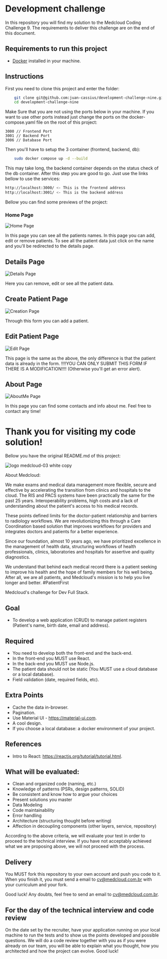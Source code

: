 # Development challenge

In this repository you will find my solution to the Medcloud Coding Challenge 9. The requirements to deliver this challenge are on the end of this document.

## Requirements to run this project

- [Docker](https://www.docker.com/) installed in your machine.

## Instructions

First you need to clone this project and enter the folder:

```bash
    git clone git@github.com:juan-cassius/development-challenge-nine.git
    cd development-challenge-nine
```

Make Sure that you are not using the ports below in your machine. If you want to use other ports instead just change the ports on the docker-compose.yaml file on the root of this project:

```
3000 // Frontend Port
3001 // Backend Port
3006 // Database Port
```

Then you'll have to setup the 3 container (frontend, backend, db):

```bash
    sudo docker compose up -d --build
```

This may take long, the backend container depends on the status check of the db container. After this step you are good to go. Just use the links bellow to use the services:

```bash
http://localhost:3000/ <- This is the frontend address
http://localhost:3001/ <- This is the backend address
```

Bellow you can find some previews of the project:

### Home Page

![Home Page](./previews/HomePage.png)

In this page you can see all the patients names. In this page you can add, edit or remove patients.
To see all the patient data just click on the name and you'll be redirected to the details page.

## Details Page

![Details Page](./previews/DetailsPage.png)

Here you can remove, edit or see all the patient data.

## Create Patient Page

![Creation Page](./previews/CreatePage.png)

Through this form you can add a patient.

## Edit Patient Page

![Edit Page](./previews/EditPage.png)

This page is the same as the above, the only difference is that the patient data is already in the form.
!!!!YOU CAN ONLY SUBMIT THIS FORM IF THERE IS A MODIFICATION!!!! (Otherwise you'll get an error alert).

## About Page

![AboutMe Page](./previews/AboutMe.png)

In this page you can find some contacts and info about me. Feel free to contact any time!

# Thank you for visiting my code solution!

Bellow you have the original README.md of this project:

![logo medcloud-03 white copy](https://user-images.githubusercontent.com/46347123/158176045-de9fefb0-35e2-4515-83ff-c132608aa870.png)

About Medcloud:

We make exams and medical data management more flexible, secure and effective by accelerating the transition from clinics and hospitals to the cloud.
The RIS and PACS systems have been practically the same for the past 25 years. Interoperability problems, high costs and a lack of understanding about the patient's access to his medical records.

These points defined limits for the doctor-patient relationship and barriers to radiology workflows. We are revolutionizing this through a Care Coordination based solution that improves workflows for providers and integrates doctors and patients for a better experience.

Since our foundation, almost 10 years ago, we have prioritized excellence in the management of health data, structuring workflows of health professionals, clinics, laboratories and hospitals for assertive and quality diagnostics.

We understand that behind each medical record there is a patient seeking to improve his health and the hope of family members for his well being. After all, we are all patients, and Medcloud's mission is to help you live longer and better. #PatientFirst

Medcloud's challenge for Dev Full Stack.

## Goal

- To develop a web application (CRUD) to manage patient registers (Patient's name, birth date, email and address).

## Required

- You need to develop both the front-end and the back-end.
- In the front-end you MUST use React.
- In the back-end you MUST use Node.js.
- The patient data should not be static (You MUST use a cloud database or a local database).
- Field validation (date, required fields, etc).

## Extra Points

- Cache the data in-browser.
- Pagination.
- Use Material UI - https://material-ui.com.
- A cool design.
- If you choose a local database: a docker environment of your project.

## References

- Intro to React: https://reactjs.org/tutorial/tutorial.html.

## What will be evaluated:

- Clean and organized code (naming, etc.)
- Knowledge of patterns (PSRs, design patterns, SOLID)
- Be consistent and know how to argue your choices
- Present solutions you master
- Data Modeling
- Code maintainability
- Error handling
- Architecture (structuring thought before writing)
- Affection in decoupling components (other layers, service, repository)

According to the above criteria, we will evaluate your test in order to proceed to the technical interview. If you have not acceptably achieved what we are proposing above, we will not proceed with the process.

## Delivery

You MUST fork this repository to your own account and push you code to it.
When you finish it, you must send a email to cv@medcloud.com.br with your curriculum and your fork.

Good luck! Any doubts, feel free to send an email to cv@medcloud.com.br.

## For the day of the technical interview and code review

On the date set by the recruiter, have your application running on your local machine to run the tests and to show us the points developed and possible questions. We will do a code review together with you as if you were already on our team, you will be able to explain what you thought, how you architected and how the project can evolve. Good luck!

